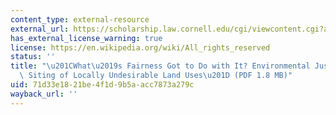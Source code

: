 ```yaml
---
content_type: external-resource
external_url: https://scholarship.law.cornell.edu/cgi/viewcontent.cgi?article=2495&context=clr
has_external_license_warning: true
license: https://en.wikipedia.org/wiki/All_rights_reserved
status: ''
title: "\u201CWhat\u2019s Fairness Got to Do with It? Environmental Justice and the\
  \ Siting of Locally Undesirable Land Uses\u201D (PDF 1.8 MB)"
uid: 71d33e18-21be-4f1d-9b5a-acc7873a279c
wayback_url: ''
---
```

